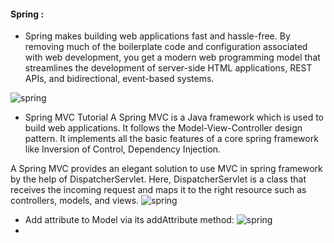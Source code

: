 #### Spring :
* Spring makes building web applications fast and hassle-free. By removing much of the boilerplate code and configuration associated with web development, you get a modern web programming model that streamlines the development of server-side HTML applications, REST APIs, and bidirectional, event-based systems.

![spring](https://spring.io/images/OG-Spring.png)
* Spring MVC Tutorial
A Spring MVC is a Java framework which is used to build web applications. It follows the Model-View-Controller design pattern. It implements all the basic features of a core spring framework like Inversion of Control, Dependency Injection.

A Spring MVC provides an elegant solution to use MVC in spring framework by the help of DispatcherServlet. Here, DispatcherServlet is a class that receives the incoming request and maps it to the right resource such as controllers, models, and views.
![spring](https://static.javatpoint.com/sppages/images/spring-web-model-view-controller.png)
* Add attribute to Model via its addAttribute method:
![spring](https://kdiv.files.wordpress.com/2016/10/java_thymeleaf_2016-10-03-145757_767x530_scrot.png?w=640)
* 

    
